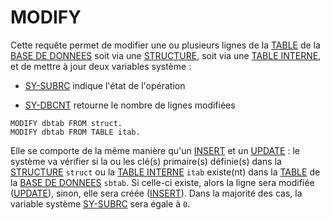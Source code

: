 # **MODIFY**

Cette requête permet de modifier une ou plusieurs lignes de la [TABLE](../../09_Tables_DB/01_Tables.md) de la [BASE DE DONNEES]() soit via une [STRUCTURE](../../10_Tables_Internes/01_Tables_Internes.md), soit via une [TABLE INTERNE](../../10_Tables_Internes/01_Tables_Internes.md), et de mettre à jour deux variables système :

- [SY-SUBRC](../../help/02_SY-SYSTEM.md) indique l'état de l'opération

- [SY-DBCNT](../../help/02_SY-SYSTEM.md) retourne le nombre de lignes modifiées

```JS
MODIFY dbtab FROM struct.
MODIFY dbtab FROM TABLE itab.
```

Elle se comporte de la même manière qu'un [INSERT](../../12_Instructions_dbtab/02_Insert/README.md) et un [UPDATE](../../12_Instructions_dbtab/03_Update/README.md) : le système va vérifier si la ou les clé(s) primaire(s) définie(s) dans la [STRUCTURE](../../10_Tables_Internes/01_Tables_Internes.md) `struct` ou la [TABLE INTERNE](../../10_Tables_Internes/01_Tables_Internes.md) `itab` existe(nt) dans la [TABLE](../../09_Tables_DB/01_Tables.md) de la [BASE DE DONNEES]() `sbtab`. Si celle-ci existe, alors la ligne sera modifiée ([UPDATE](../../12_Instructions_dbtab/03_Update/README.md)), sinon, elle sera créée ([INSERT](../../12_Instructions_dbtab/02_Insert/README.md)). Dans la majorité des cas, la variable système [SY-SUBRC](../../help/02_SY-SYSTEM.md) sera égale à `0`.
